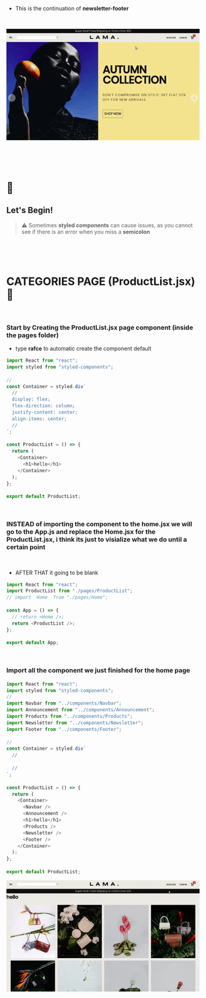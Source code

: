  <!-- 
 styles badge, at the end i decided to cusrom them like in the ecommercejs project
 where i had to create a styles.js file and add the styles there then export it as hook
 https://stackoverflow.com/questions/55766980/custom-color-to-badge-component-not-working
 
  <br>


Photographs for projects


FOOD and objects ----------

https://unsplash.com/@imdauphong

general
https://unsplash.com/collections/75589301/bon-apetite

https://unsplash.com/@ikredenets
https://unsplash.com/photos/Jm_SqbqZYkY
https://unsplash.com/photos/DHaZQh7hR2U

https://unsplash.com/photos/xLS_W6RVx-8

https://unsplash.com/@wendish

https://unsplash.com/@stilclassics

https://unsplash.com/@charlesdeluvio

Christmas
https://unsplash.com/@samhoajti


PLACES ---------

https://unsplash.com/@spoelee4



PEOPLE ---------

https://unsplash.com/photos/BVJ5e-Z2zEk
https://unsplash.com/photos/n3GxXpVcTpI

https://unsplash.com/@raphaellovaski
https://unsplash.com/photos/88IOcZz53eg
https://unsplash.com/photos/Tfbw4CFFPaY

---

https://unsplash.com/@kirsimakov

---

https://unsplash.com/@ronmcclenny

---

https://unsplash.com/photos/WJ85c_l6JSE

---

https://unsplash.com/photos/aU_eOcelLhQ


# 🐝

# Let's Begin!

## 1. Install the dependencies

```javascript
// copy and paste the following
npm install @material-ui/core @material-ui/icons   react-router-dom node-sass@4.14.1 styled-components

// npm i styled-components
```

 <br>


### Lets start by creating the pages folder

- create the pages folder
- inside of it, create the Home.jsx

<br>

> Here you can see how the [**emmet extension**](https://code.visualstudio.com/docs/editor/emmet) auto complete and automatically create the import on top of the file

[<img src="/src/img/compo_after_install_emet.gif"/>]()

<br>

 1 default-home-and-navbar
 2 announcement-slider
 
 
  -->

 <br>

 <br>

- This is the continuation of **newsletter-footer**

<br>

[<img src="/src/img/newsletter-footer__done.gif" />]()

<br>
<br>
<br>

# 🍌

## Let's Begin!

> **⚠️** Sometimes **styled components** can cause issues, as you cannot see if there is an error when you miss a **semicolon**

<br>
<br>
<br>

# CATEGORIES PAGE (ProductList.jsx) 🍯

<br>

### Start by Creating the ProductList.jsx page component (inside the pages folder)

- type **rafce** to automatic create the component default

```javascript
import React from "react";
import styled from "styled-components";

//
const Container = styled.div`
  //
  display: flex;
  flex-direction: column;
  justify-content: center;
  align-items: center;
  //
`;

const ProductList = () => {
  return (
    <Container>
      <h1>hello</h1>
    </Container>
  );
};

export default ProductList;
```

 <br>

### INSTEAD of importing the component to the home.jsx we will go to the App.js and replace the Home.jsx for the ProductList.jsx, i think its just to visialize what we do until a certain point

<br>

- AFTER THAT it going to be blank

```javascript
import React from "react";
import ProductList from "./pages/ProductList";
// import  Home  from "./pages/Home";

const App = () => {
  // return <Home />;
  return <ProductList />;
};

export default App;
```

<br>

### Import all the component we just finished for the home page

```javascript
import React from "react";
import styled from "styled-components";
//
import Navbar from "../components/Navbar";
import Announcement from "../components/Announcement";
import Products from "../components/Products";
import Newsletter from "../components/Newsletter";
import Footer from "../components/Footer";

//
const Container = styled.div`
  //

  //
`;

const ProductList = () => {
  return (
    <Container>
      <Navbar />
      <Announcement />
      <h1>hello</h1>
      <Products />
      <Newsletter />
      <Footer />
    </Container>
  );
};

export default ProductList;
```

[<img src="/src/img/productlist_page.gif" />]()
